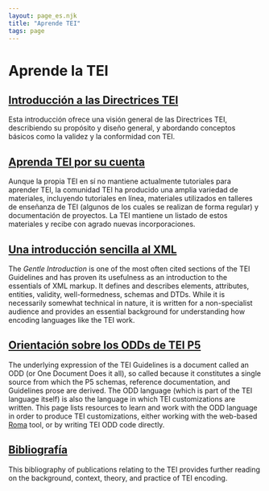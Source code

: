 ```yaml
---
layout: page_es.njk
title: "Aprende TEI"
tags: page
---
```

# Aprende la TEI

## [Introducción a las Directrices TEI](/support/learn/introducing-the-guidelines/)

Esta introducción ofrece una visión general de las Directrices TEI, describiendo su propósito y diseño general, y abordando conceptos básicos como la validez y la conformidad con TEI.

## [Aprenda TEI por su cuenta](/support/learn/teach-yourself-tei/)

Aunque la propia TEI en sí no mantiene actualmente tutoriales para aprender TEI, la comunidad TEI ha producido una amplia variedad de materiales, incluyendo tutoriales en línea, materiales utilizados en talleres de enseñanza de TEI (algunos de los cuales se realizan de forma regular) y documentación de proyectos. La TEI mantiene un listado de estos materiales y recibe con agrado nuevas incorporaciones.

## [Una introducción sencilla al XML](/release/doc/tei-p5-doc/en/html/SG.html)
 
The *Gentle Introduction* is one of the most often cited sections of the TEI Guidelines and has proven its
usefulness as an introduction to the essentials of XML markup. It defines and describes
elements, attributes, entities, validity, well-formedness, schemas and DTDs. While
it is necessarily somewhat technical in nature, it is written for a non-specialist
audience and provides an essential background for understanding how encoding languages
like the TEI work.
 
## [Orientación sobre los ODDs de TEI P5](/guidelines/customization/)

The underlying expression of the TEI Guidelines is a document called an ODD (or One Document Does it all), so called because it constitutes a single source from which the P5 schemas, reference
documentation, and Guidelines prose are derived. The ODD language (which is part of
the TEI language itself) is also the language in which TEI customizations are written.
This page lists resources to learn and work with the ODD language in order to produce TEI customizations, either working with 
the web-based [Roma](https://roma.tei-c.org) tool, or by writing TEI ODD code directly.

## [Bibliografía](/support/learn/a-bibliography-of-publications-related-to-the-text-encoding-initiative/)

This bibliography of publications relating to the TEI provides further reading on
the background, context, theory, and practice of TEI encoding.